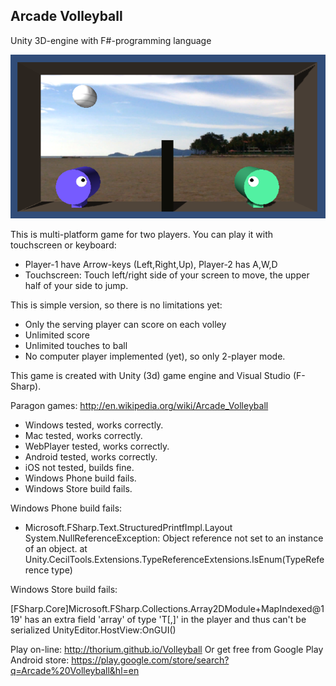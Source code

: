## Arcade Volleyball

Unity 3D-engine with F#-programming language

![](screen.png)

This is multi-platform game for two players.
You can play it with touchscreen or keyboard:
 * Player-1 have Arrow-keys (Left,Right,Up), Player-2 has A,W,D
 * Touchscreen: Touch left/right side of your screen to move, the upper half of your side to jump.

This is simple version, so there is no limitations yet:
 * Only the serving player can score on each volley 
 * Unlimited score
 * Unlimited touches to ball
 * No computer player implemented (yet), so only 2-player mode.
 
This game is created with Unity (3d) game engine and Visual Studio (F-Sharp).

Paragon games: http://en.wikipedia.org/wiki/Arcade_Volleyball

 * Windows tested, works correctly.
 * Mac tested, works correctly.
 * WebPlayer tested, works correctly.
 * Android tested, works correctly.
 * iOS not tested, builds fine.
 * Windows Phone build fails.
 * Windows Store build fails.

Windows Phone build fails:

 + Microsoft.FSharp.Text.StructuredPrintfImpl.Layout
System.NullReferenceException: Object reference not set to an instance of an object.
   at Unity.CecilTools.Extensions.TypeReferenceExtensions.IsEnum(TypeReference type)

Windows Store build fails:

[FSharp.Core]Microsoft.FSharp.Collections.Array2DModule+MapIndexed@119' has an extra field 'array' of type 'T[,]' in the player and thus can't be serialized
UnityEditor.HostView:OnGUI()

Play on-line: http://thorium.github.io/Volleyball
Or get free from Google Play Android store: https://play.google.com/store/search?q=Arcade%20Volleyball&hl=en

